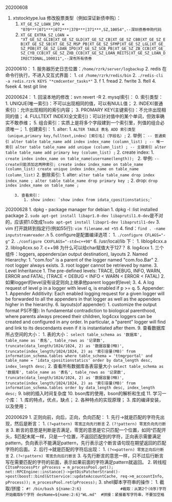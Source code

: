 20200608
1. xtstocktype.lua 修改股票类型（例如深证新债申购）：
    1. `XT_GE_SZ_LOAN_IPO = "070***|071***|072***|370***|371***,SZ,10054",--深圳债券申购代码`
    2. `XT_GE_EXTRA_SZ_LOAN = "XT_GE_SZ_GLIB|XT_GE_SZ_GLD|XT_GE_SZ_CB|XT_GE_SZ_CBB|XT_GE_SZ_EB|XT_GE_SZ_SB|XT_GE_SZ_MSP_PB|XT_GE_SZ_SFMP|XT_GE_SZ_LGL|XT_GE_SZ_POB|XT_GE_SZ_LOAN_IPO|XT_GE_SZ_SCB_PB|XT_GE_SZ_ZB_CCB|XT_GE_SZ_CYB_CCB|XT_GE_SZ_ZXB_CCB|XT_GE_SZ_LOAN_REITS|XT_GE_SZ_LOAN_DIRECTIONAL,100011",--深市所有债券`

20200610：
    1. 服务器历史日志位置：`/home/rzrk/server/logbackup`
    2. redis 在命令行执行，不进入交互式界面：
        1. `cd /home/rzrk/redis/bin`
        2. `./redis-cli -a redis.rzrk KEYS "*cmdcenter_tasks*"`
    3. f
        1. fread
        2. fwrite
        3. ftell
        4. fseek
	4. test git line


20200624：
    1. 回滚本地的修改：svn revert -R
    2. mysql索引：
        0. 索引类型：
            1. UNIQUE(唯一索引)：不可以出现相同的值，可以有NULL值；
            2. INDEX(普通索引)：允许出现相同的索引内容；
            3. PROMARY KEY(主键索引)：不允许出现相同的值；
            4. FULLTEXT INDEX(全文索引)：可以针对值中的某个单词，但效率确实不敢恭维；
            5. 组合索引：实质上是将多个字段建到一个索引里，列值的组合必须唯一；
        1. 创建索引：
            1. alter: 
                1. `ALTER TABLE 表名 ADD 索引类型 （unique,primary key,fulltext,index）[索引名]（字段名）;`
                2. 举例：
                    ```
                    -- 普通索引
                    alter table table_name add index index_name (column_list) ;
                    -- 唯一索引
                    alter table table_name add unique (column_list) ;
                    -- 主键索引
                    alter table table_name add primary key (column_list) ;
                    ```
            2. create index:
                1. `create index index_name on table_name(username(length)); `
                2. 举例:
                    ```
                    --  create只能添加这两种索引;
                    create index index_name on table_name (column_list)
                    create unique index index_name on table_name (column_list)
                    ```
        2. 删除索引:
            1. alter:
                ```
                alter table table_name drop index index_name ;
                alter table table_name drop primary key ;
                ```
            2. drop: `drop index index_name on table_name ;`
            
        3. 查看索引：
            1. show index: `show index from idata_cpositionstatics;`
                
20200628
    1. dpkg - package manager for debian
        1. dpkg -l :list installed package
    2. `sudo apt-get install libapr1.0-dev libaprutil1.0-dev`是不对的，应该把1.0改成1`sudo apt-get install libapr1-dev libaprutil1-dev`
    3. vim 打开跳转到指定行(例如55行): `vim filename.md +55`
    4. find：`find . -name inputstreamreader.h`
    5. configure是配置编译选项：
        1. `./configure CFLAGS="-g"`
        2. `./configure CXXFLAGS="-std=c++98"`
    6. /usr/local/lib 下：
        1. liblog4cxx.a
        2. liblog4cxx.so
    7. c++98 为什么可以给char赋值大于127？
    8. log4cxx
        1. 三个组件：loggers, appenders(an output destination), layouts
        2. Named Hierarchy: 
            1. "com.foo" is a parent of the logger named "com.foo.Bar"
            2. root logger always exists. 
            3. root logger cannot be retrieved by name. 
        3. Level Inheritance
            1. The pre-defined levels: TRACE, DEBUG, INFO, WARN, ERROR and FATAL; (TRACE < DEBUG < INFO < WARN < ERROR < FATAL)
            2. 如果logger的level没有设定则向上继承他parent logger的level; 
            3. 
        4. A log request of level p in a logger with level q, is enabled if p >= q.
        5. Appender: 
            1. Appender Additivity: Each enabled logging request for a given logger will be forwarded to all the appenders in that logger as well as the appenders higher in the hierarchy.
        6. layouts(of appender):
            1. customize the output format
        PS(不懂): In fundamental contradiction to biological parenthood, where parents always preceed their children, log4cxx loggers can be created and configured in any order. In particular, a "parent" logger will find and link to its descendants even if it is instantiated after them.
    9. 查看数据库所占空间的大小：
        1. 表的大小：
            ```
            select
            table_schema as '数据库',
            table_name as '表名',
            table_rows as '记录数',
            truncate(data_length/1024/1024, 2) as '数据容量(MB)',
            truncate(index_length/1024/1024, 2) as '索引容量(MB)'
            from information_schema.tables
            where table_schema = 'ttmgrportal'
            and table_name = 'idata_cpositionstatics'
            order by data_length desc, index_length desc;
            ```
        2. 查看所有数据库各表容量大小
            ```
            select
            table_schema as '数据库',
            table_name as '表名',
            table_rows as '记录数',
            truncate(data_length/1024/1024, 2) as '数据容量(MB)',
            truncate(index_length/1024/1024, 2) as '索引容量(MB)'
            from information_schema.tables
            order by data_length desc, index_length desc;
            ```
    9. b树的插入时间复杂度
    10. bson库的使用，bson的解析和生成
    11. 学习一个库：
        1. 库的特点，优点，缺点；
        2. 各种特点的实现原理；
        3. 库的编译安装，以及使用；

20200629
    1. 正则向前，向后，正向，负向匹配：
        1. 先行->就是匹配的字符先出现，然后是断言：
            1. `(?=pattern) 零宽正向先行断言`
            2. `(?!pattern) 零宽负向先行断言`
            3. 断言的意思是判断是否满足，零宽的意思是它只匹配一个位置，如同^匹配开头，$匹配末尾一样，只是一个位置，不返回匹配到的字符，正向表示需要满足pattern，负向表示不能满足pattern，先行表示这个断言语句现在期望返回的匹配字符的后面。
        2. 后行->就是匹配的字符后出现：
            1. `(?<=pattern) 零宽正向后行断言`
            2. `(?<!pattern) 零宽负向后行断言`
            3. 与先行断言的意思一样，只不过后行断言写在需要匹配的字符的前面，表示如果前面的字符满足pattern就返回。
    2. 转线程
        ```
            CItsmProcessPtr pProcess = m_processPool.get();
            net::RPCEngine::instance()->getDisPatcherStrand()->post(boost::bind(&ttservice::updateAccountCache, req->m_accountInfo, pProcess));
            m_processPool.ret(pProcess);
        ```
    3. shell脚本字符串的操作：
        1. 截取/拼接：
            ```
            #! /bin/bash
            ${name:2:6}                 #截取：从第2个(0序)字符开始截取6个字符
            desName=${name:2:6}"WL.md"  #拼接：紧接着写字符串，不要加空格
            ```



